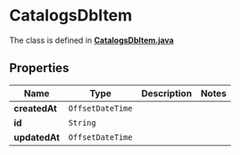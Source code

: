 

# CatalogsDbItem

The class is defined in **[CatalogsDbItem.java](../../src/main/java/org/openapitools/model/CatalogsDbItem.java)**

## Properties

Name | Type | Description | Notes
------------ | ------------- | ------------- | -------------
**createdAt** | `OffsetDateTime` |  | 
**id** | `String` |  | 
**updatedAt** | `OffsetDateTime` |  | 





